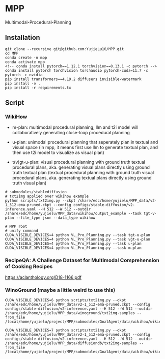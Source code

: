 # MPP
Multimodal-Procedural-Planning

## Installation

```
git clone --recursive git@github.com:YujieLu10/MPP.git
cd MPP
conda create -n mpp
conda activate mpp
<!-- conda install pytorch==1.12.1 torchvision==0.13.1 -c pytorch -->
conda install pytorch torchvision torchaudio pytorch-cuda=11.7 -c pytorch -c nvidia
pip install transformers==4.19.2 diffusers invisible-watermark
pip install -e .
pip install -r requirements.tx
```

## Script

### WikiHow
- m-plan: multimodal procedural planning, llm and t2i model will collaboratively generating close-loop procedural planning

- u-plan: unimodal procedural planning that seperately plan in textual and visual space (in mpp, it means first use llm to generate textual plan, and then use t2i model to visualize as visual plan)

- t(v)gt-u-plan: visual procedural planning with ground truth textual procedural plans, aka. generating visual plans directly using ground truth textual plan (textual procedural planning with ground truth visual procedural plans, aka. generating textual plans directly using ground truth visual plan)

<!-- - t(v)gt-m-plan: more like text to image generation with temporal dimension (more like image captioning with temporal dimension) -->

```
# submodules/stablediffusion
# txt2img applied over wikihow example
python scripts/txt2img.py --ckpt /share/edc/home/yujielu/MPP_data/v2-1_512-ema-pruned.ckpt --config configs/stable-diffusion/v2-inference.yaml --H 512 --W 512 --outdir /share/edc/home/yujielu/MPP_data/wikihow/output_example --task tgt-v-plan --file_type json --data_type wikihow

# MPP root
# unify command
CUDA_VISIBLE_DEVICES=4 python VL_Pro_Planning.py --task tgt-u-plan
CUDA_VISIBLE_DEVICES=4 python VL_Pro_Planning.py --task vgt-u-plan
CUDA_VISIBLE_DEVICES=4 python VL_Pro_Planning.py --task u-plan
CUDA_VISIBLE_DEVICES=4 python VL_Pro_Planning.py --task m-plan
```

### RecipeQA: A Challenge Dataset for Multimodal Comprehension of Cooking Recipes
https://aclanthology.org/D18-1166.pdf

### WinoGround (maybe a little weird to use this)

```
CUDA_VISIBLE_DEVICES=6 python scripts/txt2img.py --ckpt /share/edc/home/yujielu/MPP_data/v2-1_512-ema-pruned.ckpt --config configs/stable-diffusion/v2-inference.yaml --H 512 --W 512 --outdir /share/edc/home/yujielu/MPP_data/winoground/txt2img-samples --from_file /local/home/yujielu/project/MPP/submodules/GoalAgent/data/wikihow/wikicausal_demo.csv

CUDA_VISIBLE_DEVICES=7 python scripts/txt2img.py --ckpt /share/edc/home/yujielu/MPP_data/v2-1_512-ema-pruned.ckpt --config configs/stable-diffusion/v2-inference.yaml --H 512 --W 512 --outdir /share/edc/home/yujielu/MPP_data/diffusiondb/txt2img-samples --from_file /local/home/yujielu/project/MPP/submodules/GoalAgent/data/wikihow/wikicausal_demo.csv
```

